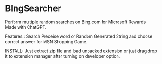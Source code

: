 # BIngSearcher
Perform multiple random searches on Bing.com for Microsoft Rewards
Made with ChatGPT.

Features::
Search Preceise word or Random Generated String and choose correct answer for MSN Shopping Game.

INSTALL:
Just extract zip file and load unpacked extension or just drag drop it to extension manager after turning on developer option.
